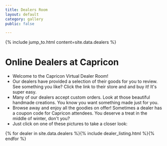 ```yaml
---
title: Dealers Room
layout: default
category: gallery
public: false

---
```

{% include jump_to.html content=site.data.dealers %}

# Online Dealers at Capricon

* Welcome to the Capricon Virtual Dealer Room!
* Our dealers have provided a selection of their goods for you to review. See something you like? Click the link to their store and and buy it! It's super easy.
* Many of our dealers accept custom orders. Look at those beautiful handmade creations. You know you want something made just for you.
* Browse away and enjoy all the goodies on offer! Sometimes a dealer has a coupon code for Capricon attendees. You deserve a treat in the middle of winter, don't you?
* Just click on one of these pictures to take a closer look:

{% for dealer in site.data.dealers %}{% include dealer_listing.html %}{% endfor %}